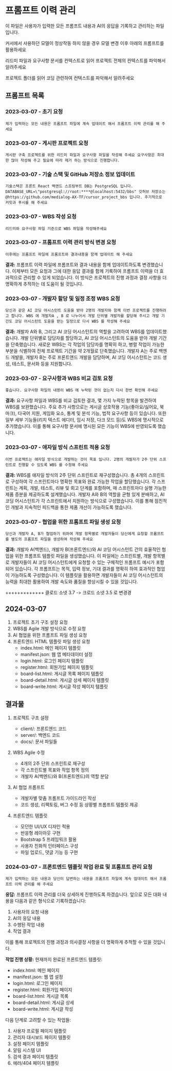 # 프롬프트 이력 관리

이 파일은 사용자가 입력한 모든 프롬프트 내용과 AI의 응답을 기록하고 관리하는 파일입니다.

커서에서 사용하던 모델이 정상작동 하지 않을 경우 모델 변경 이후 아래의 프롬프트를 활용하세요 

리드미 파일과 요구사항 문서를  컨텍스트로 읽어 프로젝트 전체의 컨텍스트를 파악해서  알려주세요

프로젝트 폴더를 읽어 코딩 관련하여 컨텍스트를 파악해서 알려주세요


## 프롬프트 목록

### 2023-03-07 - 초기 요청
```
제가 입력하는 모든 내용은 프롬프트 파일에 계속 업데이트 해서 프롬프트 이력 관리를 해 주세요
```

### 2023-03-07 - 게시판 프로젝트 요청
```
게시판 구축 프로젝트를 위한 리드미 파일과 요구사항 파일을 작성해 주세요 요구사항은 최대한 많이 작성해 주고 필요에 따라 제거 하는 방식으로 진행합니다.
```

### 2023-03-07 - 기술 스택 및 GitHub 저장소 정보 업데이트
```
기술스택은 프론트 React 백앤드 스프링부트 DB는 PostgreSQL 입니다. DATABASE_URL=\"postgresql://root:****@localhost:5432/bbs" 깃허브 저장소는 @https://github.com/medialog-AX-TF/cursor_project_bbs 입니다. 주기적으로 커밋과 푸시를 해 주세요
```

### 2023-03-07 - WBS 작성 요청
```
리드미와 요구사항 파일 기준으로 WBS 파일을 작성해주세요
```

### 2023-03-07 - 프롬프트 이력 관리 방식 변경 요청
```
이후에는 프롬프트 파일에 프롬프트와 결과내용을 함께 업데이트 해 주세요
```

**결과:**
프롬프트 이력 파일에 프롬프트와 결과 내용을 함께 업데이트하도록 변경했습니다. 이제부터 모든 요청과 그에 대한 응답 결과를 함께 기록하여 프롬프트 이력을 더 효과적으로 관리할 수 있게 되었습니다. 이 방식은 프로젝트의 진행 과정과 결정 사항을 더 명확하게 추적하는 데 도움이 될 것입니다.

### 2023-03-07 - 개발자 할당 및 일정 조정 WBS 요청
```
당신과 같은 AI 코딩 어시스턴트 도움을 받아 2명의 개발자와 함께 이번 프로젝트를 진행하려고 합니다. WBS 에 개발자A , B 로 나누어서 개발 단위별 개발자를 할당해 주시고 개발 기간도 코딩 어시스턴트 도움을 받는 일정으로 다시 WBS 를 작성해 주세요
```

**결과:**
개발자 A와 B, 그리고 AI 코딩 어시스턴트의 역할을 고려하여 WBS를 업데이트했습니다. 개발 단위별로 담당자를 할당하고, AI 코딩 어시스턴트의 도움을 받아 개발 기간을 단축했습니다. 새로운 WBS는 각 작업의 담당자를 명확히 하고, 병렬 작업이 가능한 부분을 식별하여 전체 프로젝트 기간을 약 2개월로 단축했습니다. 개발자 A는 주로 백엔드 개발을, 개발자 B는 주로 프론트엔드 개발을 담당하며, AI 코딩 어시스턴트는 코드 생성, 테스트, 문서화 등을 지원합니다.

### 2023-03-07 - 요구사항과 WBS 비교 검토 요청
```
좋습니다. 요구사항 파일의 내용이 WBS 에 누락된 것이 없는지 다시 한번 확인해 주세요
```

**결과:**
요구사항 파일과 WBS를 비교 검토한 결과, 몇 가지 누락된 항목을 발견하여 WBS를 보완했습니다. 주요 추가 사항으로는 게시글 상호작용 기능(좋아요/싫어요, 북마크), 다국어 지원, 게임화 요소, 통계 및 분석 기능, 법적 요구사항 등이 있습니다. 또한 일부 세부 기능들(리치 텍스트 에디터, 임시 저장, 다크 모드 등)도 WBS에 명시적으로 추가했습니다. 이를 통해 요구사항 문서에 명시된 모든 기능이 WBS에 반영되도록 했습니다.

### 2023-03-07 - 애자일 방식 스프린트 적용 요청
```
이번 프로젝트는 애자일 방식으로 개발하는 것이 목표 입니다. 2명의 개발자가 2주 단위 스프린트로 진행할 수 있도록 WBS 를 수정해 주세요
```

**결과:**
WBS를 애자일 방식의 2주 단위 스프린트로 재구성했습니다. 총 4개의 스프린트로 구성하여 각 스프린트마다 명확한 목표와 완료 가능한 작업을 할당했습니다. 각 스프린트는 계획, 개발, 테스트, 리뷰 및 회고 단계를 포함하며, 매 스프린트마다 실행 가능한 제품 증분을 제공하도록 설계했습니다. 개발자 A와 B의 역할을 균형 있게 분배하고, AI 코딩 어시스턴트가 각 스프린트에서 지원하는 방식으로 구성했습니다. 이를 통해 점진적인 개발과 지속적인 피드백을 통한 제품 개선이 가능하도록 했습니다.

### 2023-03-07 - 협업을 위한 프롬프트 파일 생성 요청
```
당신과 개발자 A, B가 협업하기 위하여 개발 항목별로 개발자들이 당신에게 요청할 프롬프트를 별도의 프롬프트 파일을 생성하여 작성해 주세요
```

**결과:**
개발자 A(백엔드), 개발자 B(프론트엔드)와 AI 코딩 어시스턴트 간의 효율적인 협업을 위한 프롬프트 템플릿 파일을 생성했습니다. 이 파일에는 스프린트별, 개발 항목별로 개발자들이 AI 코딩 어시스턴트에게 요청할 수 있는 구체적인 프롬프트 예시가 포함되어 있습니다. 각 프롬프트는 목적, 입력 정보, 기대 결과를 명확히 하여 효과적인 협업이 가능하도록 구성했습니다. 이 템플릿을 활용하면 개발자들이 AI 코딩 어시스턴트의 능력을 최대한 활용하여 개발 속도와 품질을 향상시킬 수 있을 것입니다.

+++++++++++++  클로드 소넷 3.7 -> 크로드 소넷 3.5 로 변경경

## 2024-03-07
1. 프로젝트 초기 구조 설정 요청
2. WBS를 Agile 개발 방식으로 수정 요청
3. AI 협업을 위한 프롬프트 파일 생성 요청
4. 프론트엔드 HTML 템플릿 파일 생성 요청
   - index.html: 메인 페이지 템플릿
   - manifest.json: 웹 앱 메타데이터 설정
   - login.html: 로그인 페이지 템플릿
   - register.html: 회원가입 페이지 템플릿
   - board-list.html: 게시글 목록 페이지 템플릿
   - board-detail.html: 게시글 상세 페이지 템플릿
   - board-write.html: 게시글 작성 페이지 템플릿

## 결과물
1. 프로젝트 구조 설정
   - client/: 프론트엔드 코드
   - server/: 백엔드 코드
   - docs/: 문서 파일들

2. WBS Agile 수정
   - 4개의 2주 단위 스프린트로 재구성
   - 각 스프린트별 목표와 작업 항목 정의
   - 개발자 A(백엔드)와 B(프론트엔드)의 역할 분담

3. AI 협업 프롬프트
   - 개발자별 맞춤 프롬프트 가이드라인 작성
   - 코드 생성, 리팩토링, 버그 수정 등 상황별 프롬프트 템플릿 제공

4. 프론트엔드 템플릿
   - 모던한 UI/UX 디자인 적용
   - 반응형 레이아웃 구현
   - Bootstrap 5 프레임워크 활용
   - 사용자 친화적 인터페이스 구성
   - 파일 업로드, 댓글 기능 등 구현 

### 2024-03-07 - 프론트엔드 템플릿 작업 완료 및 프롬프트 관리 요청
```
제가 입력하는 모든 내용과 당신이 답변하는 내용을 프롬프트 파일에 계속 업데이트 해서 프롬프트 이력 관리를 해 주세요
```

**응답:**
프롬프트 이력 관리를 더욱 상세하게 진행하도록 하겠습니다. 앞으로 모든 대화 내용을 다음과 같은 형식으로 기록하겠습니다:
1. 사용자의 요청 내용
2. AI의 응답 내용
3. 수행된 작업 내용
4. 작업 결과

이를 통해 프로젝트의 진행 과정과 의사결정 사항을 더 명확하게 추적할 수 있을 것입니다.

**작업 진행 상황:**
현재까지 완료된 프론트엔드 템플릿:
- index.html: 메인 페이지
- manifest.json: 웹 앱 설정
- login.html: 로그인 페이지
- register.html: 회원가입 페이지
- board-list.html: 게시글 목록
- board-detail.html: 게시글 상세
- board-write.html: 게시글 작성

다음 단계로 고려할 수 있는 작업들:
1. 사용자 프로필 페이지 템플릿
2. 관리자 대시보드 페이지 템플릿
3. 설정 페이지 템플릿
4. 알림 시스템 UI
5. 검색 결과 페이지 템플릿
6. 에러/404 페이지 템플릿 

